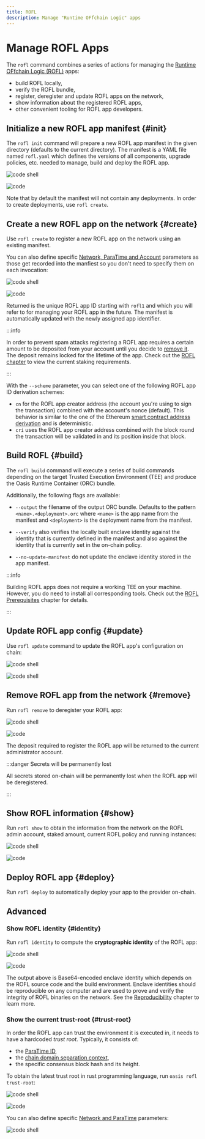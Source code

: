 ```yaml
---
title: ROFL
description: Manage "Runtime OFfchain Logic" apps
---
```


# Manage ROFL Apps

The `rofl` command combines a series of actions for managing the [Runtime
OFfchain Logic (ROFL)][rofl] apps:

- build ROFL locally,
- verify the ROFL bundle,
- register, deregister and update ROFL apps on the network,
- show information about the registered ROFL apps,
- other convenient tooling for ROFL app developers.

[rofl]: https://github.com/oasisprotocol/docs/blob/main/docs/build/rofl/README.mdx

## Initialize a new ROFL app manifest {#init}

The `rofl init` command will prepare a new ROFL app manifest in the given
directory (defaults to the current directory). The manifest is a YAML file named
`rofl.yaml` which defines the versions of all components, upgrade policies, etc.
needed to manage, build and deploy the ROFL app.

![code shell](../examples/rofl/init.in.static)

![code](../examples/rofl/init.out.static)

Note that by default the manifest will not contain any deployments. In order to
create deployments, use `rofl create`.

## Create a new ROFL app on the network {#create}

Use `rofl create` to register a new ROFL app on the network using an existing
manifest.

You can also define specific [Network, ParaTime and Account][npa] parameters
as those get recorded into the manfiest so you don't need to specify them on
each invocation:

![code shell](../examples/rofl/create.in.static)

![code](../examples/rofl/create.out.static)

Returned is the unique ROFL app ID starting with `rofl1` and which you
will refer to for managing your ROFL app in the future. The manifest is
automatically updated with the newly assigned app identifier.

:::info

In order to prevent spam attacks registering a ROFL app requires a
certain amount to be deposited from your account until you decide to
[remove it](#remove). The deposit remains locked for the lifetime of the app.
Check out the [ROFL chapter][app] to view the current staking requirements.

:::

With the `--scheme` parameter, you can select one of the following ROFL app ID
derivation schemes:

- `cn` for the ROFL app creator address (the account you're using to sign the
  transaction) combined with the account's nonce (default). This behavior is
  similar to the one of the Ethereum [smart contract address derivation] and is
  deterministic.
- `cri` uses the ROFL app creator address combined with the block round the
  transaction will be validated in and its position inside that block.

[app]: https://github.com/oasisprotocol/oasis-sdk/blob/main/docs/rofl/app.mdx
[smart contract address derivation]: https://ethereum.org/en/developers/docs/accounts/#contract-accounts

## Build ROFL {#build}

The `rofl build` command will execute a series of build commands depending on
the target Trusted Execution Environment (TEE) and produce the Oasis Runtime
Container (ORC) bundle.

Additionally, the following flags are available:

- `--output` the filename of the output ORC bundle. Defaults to the pattern
  `<name>.<deployment>.orc` where `<name>` is the app name from the manifest and
  `<deployment>` is the deployment name from the manifest.

- `--verify` also verifies the locally built enclave identity against the
  identity that is currently defined in the manifest and also against the
  identity that is currently set in the on-chain policy.

- `--no-update-manifest` do not update the enclave identity stored in the app
  manifest.

:::info

Building ROFL apps does not require a working TEE on your machine. However, you
do need to install all corresponding tools. Check out the [ROFL Prerequisites]
chapter for details.

:::

[ROFL Prerequisites]: https://github.com/oasisprotocol/oasis-sdk/blob/main/docs/rofl/prerequisites.md
[npa]: ./account.md#npa

## Update ROFL app config {#update}

Use `rofl update` command to update the ROFL app's configuration on chain:

![code shell](../examples/rofl/update.in.static)

![code shell](../examples/rofl/update.out.static)

## Remove ROFL app from the network {#remove}

Run `rofl remove` to deregister your ROFL app:

![code shell](../examples/rofl/remove.in.static)

![code](../examples/rofl/remove.out.static)

The deposit required to register the ROFL app will be returned to the current
administrator account.

:::danger Secrets will be permanently lost

All secrets stored on-chain will be permanently lost when the ROFL app will be
deregistered.

:::

## Show ROFL information {#show}

Run `rofl show` to obtain the information from the network on the ROFL admin
account, staked amount, current ROFL policy and running instances:

![code shell](../examples/rofl/show.in.static)

![code](../examples/rofl/show.out.static)

## Deploy ROFL app {#deploy}

Run `rofl deploy` to automatically deploy your app to the provider on-chain.

## Advanced

### Show ROFL identity {#identity}

Run `rofl identity` to compute the **cryptographic identity** of the ROFL app:

![code shell](../examples/rofl/identity.in.static)

![code](../examples/rofl/identity.out.static)

The output above is Base64-encoded enclave identity which depends on the ROFL
source code and the build environment. Enclave identities should be reproducible
on any computer and are used to prove and verify the integrity of ROFL binaries
on the network. See the [Reproducibility] chapter to learn more.

[Reproducibility]: https://github.com/oasisprotocol/oasis-sdk/blob/main/docs/runtime/reproducibility.md

### Show the current trust-root {#trust-root}

In order the ROFL app can trust the environment it is executed in, it
needs to have a hardcoded *trust root*. Typically, it consists of:

- the [ParaTime ID],
- the [chain domain separation context],
- the specific consensus block hash and its height.

To obtain the latest trust root in rust programming language, run
`oasis rofl trust-root`:

![code shell](../examples/rofl/trust-root.in.static)

![code](../examples/rofl/trust-root.out.static)

You can also define specific [Network and ParaTime][npa] parameters:

![code shell](../examples/rofl/trust-root-np.in.static)

[ParaTime ID]: https://github.com/oasisprotocol/oasis-core/blob/master/docs/runtime/identifiers.md
[chain domain separation context]: https://github.com/oasisprotocol/oasis-core/blob/master/docs/crypto.md#chain-domain-separation
